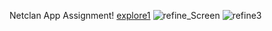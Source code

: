 Netclan App Assignment!
[explore1](https://github.com/shashank3103-dev/NetClan/assets/58992351/78b04267-2439-4f6b-ac77-4f20e746550d)
![refine_Screen](https://github.com/shashank3103-dev/NetClan/assets/58992351/ad284586-07ef-4c14-a526-768ced912e92)
![refine3](https://github.com/shashank3103-dev/NetClan/assets/58992351/59de731f-432a-4cc5-9dea-0905e6f01340)
